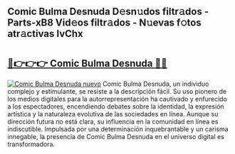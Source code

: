 ## Comic Bulma Desnuda D𝚎sn𝚞dos filtr𝚊dos - Parts-xB8 Vid𝚎os filtr𝚊dos - N𝚞evas f𝚘tos atr𝚊ctivas IvChx

# <h2><a href="http://mb5tcta.tromn.icu/?c=Comic+Bulma+Desnuda">🔗👉👉👉 Comic Bulma Desnuda 🔗🔗</a></h2>

[![Comic Bulma Desnuda nuevo](https://i.imgur.com/pEAQMta.gif)](http://mb5tcta.tromn.icu/?c=Comic+Bulma+Desnuda)
Comic Bulma Desnuda, un individuo complejo y estimulante, se resiste a la descripción fácil. Su uso pionero de los medios digitales para la autorrepresentación ha cautivado y enfurecido a los espectadores, encendiendo debates sobre la identidad, la expresión artística y la naturaleza evolutiva de las sociedades en línea. Aunque su dirección futura no está clara, su influencia en la comunidad en línea es indiscutible. Impulsada por una determinación inquebrantable y un carisma innegable, la presencia de Comic Bulma Desnuda en el universo digital es transformadora.
